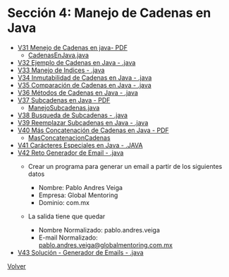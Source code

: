 # Sección 4: Manejo de Cadenas en Java

* [V31 Menejo de Cadenas en java- PDF](V31_Manejo_de_Cadenas_en_Java/Docs/03-01-00-ManejoCadenas-UJ.pdf)
    * [CadenasEnJava.java](V31_Manejo_de_Cadenas_en_Java/src/CadenasEnJava.java)
* [V32 Ejemplo de Cadenas en Java - .java](V32_Ejemplo_de_Cadenas_en_Java/src/Cadenas.java)
* [V33 Manejo de Indices - .java](V33_Manejo_de_Indices_de_Cadenas/src/IndicesCadena.java)
* [V34 Inmutabilidad de Cadenas en Java - .java](V34_Inmutabilidad_de_Cadenas_en_Java/src/InmutabilidadDeCadenas.java)
* [V35 Comparación de Cadenas en Java - .java](V35_Comparacion_de_Cadenas_en_Java/src/ComparacionCadenas.java)
* [V36 Métodos de Cadenas en Java - .java](V36_Metodos_de_Cadenas_en_Java/src/MetodosCadena.java)
* [V37 Subcadenas en Java - PDF](V37_Subcadenas_en_Java/Docs/03-07-00-Subcadenas-UJ.pdf)
    * [ManejoSubcadenas.java](V37_Subcadenas_en_Java/src/ManejoSubcadenas.java)
* [V38 Busqueda de Subcadenas - .java](V38_Busqueda_de_Subcadenas/src/BusquedaDeSubcadenas.java)
* [V39 Reemplazar Subcadenas en Java - .java](V39_Reemplazar_Subcadenas_en_Java/src/ReemplazarSubcadenas.java)
* [V40 Más Concatenación de Cadenas en Java - PDF](V40_Mas_Concatenacion_de_Cadenas_en_Java/Docs/03-10-00-MasConcatenacionCadenas-UJ.pdf)
    * [MasConcatenacionCadenas](V40_Mas_Concatenacion_de_Cadenas_en_Java/src/MasConcatenacionCadenas.java)
* [V41 Carácteres Especiales en Java - .JAVA](V41_Caracteres_Especiales_en_Java/src/CaracteresEspeciales.java)
* [V42 Reto Generador de Email - .java](V42_Reto_Generador_de_Emails/src/GeneradorEmail.java)
    - Crear un programa para generar un email a partir de los siguientes datos
        * Nombre: Pablo Andres Veiga
        * Empresa: Global Mentoring
        * Dominio: com.mx

    - La salida tiene que quedar
        * Nombre Normalizado: pablo.andres.veiga
        * E-mail Normalizado: pablo.andres.veiga@globalmentoring.com.mx
 * [V43 Solución - Generador de Emails - .java](V43_Solucion_Generador_de_Emails/src/GeneradroEmails.java)

[Volver](../)